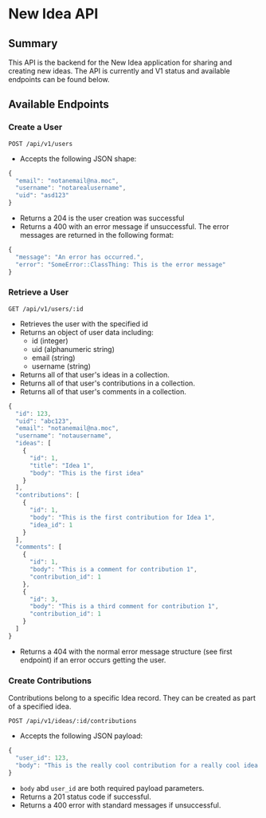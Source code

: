 # New Idea API

## Summary

This API is the backend for the New Idea application for sharing and creating new ideas. The API is currently and V1 status and available endpoints can be found below.

## Available Endpoints

### Create a User

`POST /api/v1/users`

- Accepts the following JSON shape:

```javascript
{
  "email": "notanemail@na.moc",
  "username": "notarealusername",
  "uid": "asd123"
}
```

- Returns a 204 is the user creation was successful
- Returns a 400 with an error message if unsuccessful. The error messages are returned in the following format:

```javascript
{
  "message": "An error has occurred.",
  "error": "SomeError::ClassThing: This is the error message"
}
```

### Retrieve a User

`GET /api/v1/users/:id`

- Retrieves the user with the specified id
- Returns an object of user data including:
  - id (integer)
  - uid (alphanumeric string)
  - email (string)
  - username (string)
- Returns all of that user's ideas in a collection.
- Returns all of that user's contributions in a collection.
- Returns all of that user's comments in a collection.

```javascript
{
  "id": 123,
  "uid": "abc123",
  "email": "notanemail@na.moc",
  "username": "notausername",
  "ideas": [
    {
      "id": 1,
      "title": "Idea 1",
      "body": "This is the first idea"
    }
  ],
  "contributions": [
    {
      "id": 1,
      "body": "This is the first contribution for Idea 1",
      "idea_id": 1
    }
  ],
  "comments": [
    {
      "id": 1,
      "body": "This is a comment for contribution 1",
      "contribution_id": 1
    },
    {
      "id": 3,
      "body": "This is a third comment for contribution 1",
      "contribution_id": 1
    }
  ]
}
```

- Returns a 404 with the normal error message structure (see first endpoint) if an error occurs getting the user.

### Create Contributions

Contributions belong to a specific Idea record. They can be created as part of a specified idea.

`POST /api/v1/ideas/:id/contributions`

- Accepts the following JSON payload:

```javascript
{
  "user_id": 123,
  "body": "This is the really cool contribution for a really cool idea."
}
```

- `body` abd `user_id` are both required payload parameters.
- Returns a 201 status code if successful.
- Returns a 400 error with standard messages if unsuccessful.

